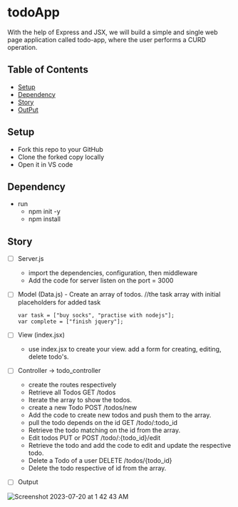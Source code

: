 # todoApp
With the help of Express and JSX, we will build a simple and single web page application called todo-app, where the user performs a CURD operation. 

## Table of Contents 
* [Setup](#Setup)
* [Dependency](#Dependency)
* [Story](#Story)
* [OutPut](#Output)


## Setup 
- Fork this repo to your GitHub
- Clone the forked copy locally
- Open it in VS code
  
## Dependency 
- run
    - npm init -y
    - npm install

## Story
- [ ] Server.js
   -  import the dependencies, configuration, then middleware
   -  Add the code for server listen on the port = 3000
     
- [ ] Model (Data.js)
      - Create an array of todos.
      //the task array with initial placeholders for added task
      
      var task = ["buy socks", "practise with nodejs"];
      var complete = ["finish jquery"];

- [ ] View  (index.jsx)
   -  use index.jsx to create your view. add a form for creating, editing, delete todo's. 
      
- [ ] Controller -> todo_controller
   -  create the routes respectively 
   -  Retrieve all Todos GET /todos
     -  Iterate the array to show the todos.   
   -  create a new Todo POST /todos/new
     -  Add the code to create new  todos and push them to  the array. 
   -  pull the  todo depends on the id  GET /todo/:todo_id
     - Retrieve  the todo matching on the id from the array.
   -  Edit todos PUT or POST  /todo/:{todo_id}/edit
     -  Retrieve the todo and add the code to edit and update the respective todo. 
   -  Delete a Todo of a user DELETE /todos/{todo_id}
     -  Delete the todo respective of id from the array.
     

-[ ] Output 

![Screenshot 2023-07-20 at 1 42 43 AM](https://github.com/CodeSTACKE/todoApp/assets/48188772/ba2f045e-ce2e-4ae8-9b75-224a018a5118)





      
       








